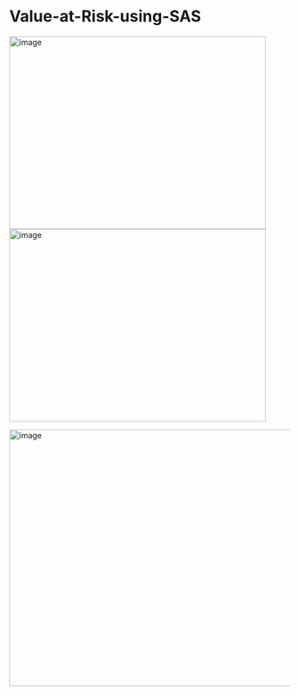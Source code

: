 # Value-at-Risk-using-SAS

<img width="461" height="346" alt="image" src="https://github.com/user-attachments/assets/d7d94426-a388-4f85-9cd3-ac665a646ebc" /> <img width="461" height="346" alt="image" src="https://github.com/user-attachments/assets/80305f39-75f6-4fdf-9331-ed6c39182f38" />

<img width="614" height="461" alt="image" src="https://github.com/user-attachments/assets/81b345f1-1d92-47d4-a732-7c84554f39d1" />


